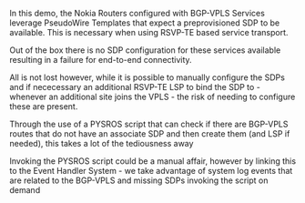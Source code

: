 In this demo, the Nokia Routers configured with BGP-VPLS Services leverage
PseudoWire Templates that expect a preprovisioned SDP to be available.
This is necessary when using RSVP-TE based service transport.

Out of the box there is no SDP configuration for these services available
resulting in a failure for end-to-end connectivity.

All is not lost however, while it is possible to manually configure the SDPs
and if nececessary an additional RSVP-TE LSP to bind the SDP to - whenever an
additional site joins the VPLS - the risk of needing to configure these are
present.

Through the use of a PYSROS script that can check if there are BGP-VPLS routes
that do not have an associate SDP and then create them (and LSP if needed),
this takes a lot of the tediousness away

Invoking the PYSROS script could be a manual affair, however by linking this
to the Event Handler System - we take advantage of system log events that are
related to the BGP-VPLS and missing SDPs invoking the script on demand
